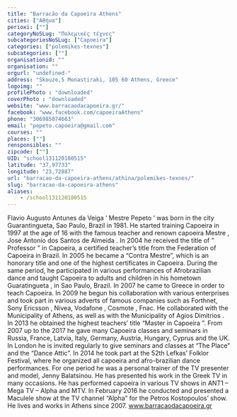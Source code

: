 ```yaml
---
title: "Barracão da Capoeira Athens"
cities: ["Αθήνα"]
perioxi: [""]
categoryNoSLug: "Πολεμικές τέχνες"
subcategoriesNoSLug: ["Capoeira"]
categories: ["polemikes-texnes"]
subcategories: [""]
organisationid: ""
organisation: ""
orgurl: "undefined-"
address: "Skouze,5 Monastiraki, 105 60 Athens, Greece"
logoimg: ""
profilePhoto : "downloaded"
coverPhoto : "downloaded"
website: "www.barracaodacapoeira.gr/"
facebook: "www.facebook.com/capoeiraAthens"
phone: "306985074663"
email: "pepeto.capoeira@gmail.com"
courses: ""
places: [""]
rensponsibles: ""
zipcode: [""]
UID: "school131120180515"
latitude: "37,97733"
longitude: "23,72887"
url: "barracao-da-capoeira-athens/athina/polemikes-texnes/"
slug: "barracao-da-capoeira-athens"
aliases:
    - /school131120180515
---
```





Flavio Augusto Antunes da Veiga ‘ Mestre Pepeto ‘ was born in the city Guarantingueta, Sao Paulo, Brazil in 1981. He started training Capoeira in 1997 at the age of 16 with the famous teacher and renown capoeira Mestre , Jose Antonio dos Santos de Almeida . In 2004 he received the title of ” Professor ” in Capoeira, a certified teacher’s title from the Federation of Capoeira in Brazil. In 2005 he became a “Contra Mestre”, which is an honorary title and one of the highest certificates in Capoeira. During the same period, he participated in various performances of Afrobrazilian dance and taught Capoeira to adults and children in his hometown Guaratingueta , in Sao Paulo, Brazil. In 2007 he came to Greece in order to teach Capoeira. In 2009 he begun his collaboration with various enterprises and took part in various adverts of famous companies such as Forthnet, Sony Ericsson , Nivea, Vodafone , Cosmote , Fnac. He collaborated with the Municipality of Athens, as well as with the Municipality of Agios Dimitrios . In 2013 he obtained the highest teachers’ title “Master in Capoeira ”. From 2007 up to the 2017 he gave many Capoeira classes and seminars in Russia, France, Latvia, Italy, Germany, Austria, Hungary, Cyprus and the UK. In London he is invited regularly to give seminars and classes at “The Place” and the “Dance Attic”. In 2014 he took part at the 52th Lefkas’ Folklor Festival, where he organized all capoeira and afro-brazilian dance performances. For one period he was a personal trainer of the TV presenter and model, Jenny Balatsinou. He has presented his work in the Greek TV in many occasions. He has performed capoeira in various TV shows in ANT1 – Mega TV – Alpha and MTV. In February 2016 he conducted and presented a Maculele show at the TV channel “Alpha” for the Petros Kostopoulos’ show. He lives and works in Athens since 2007. www.barracaodacapoeira.gr